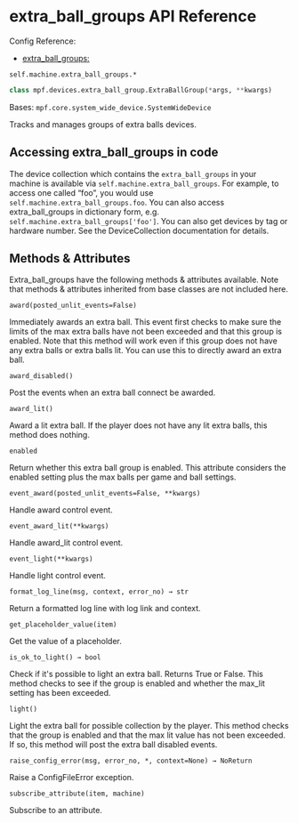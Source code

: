 # extra_ball_groups API Reference

Config Reference:

* [extra_ball_groups:](../../../config/extra_ball_groups.md)

`self.machine.extra_ball_groups.*`

``` python
class mpf.devices.extra_ball_group.ExtraBallGroup(*args, **kwargs)
```

Bases: `mpf.core.system_wide_device.SystemWideDevice`

Tracks and manages groups of extra balls devices.

## Accessing extra_ball_groups in code

The device collection which contains the `extra_ball_groups` in your machine is available via `self.machine.extra_ball_groups`. For example, to access one called “foo”, you would use `self.machine.extra_ball_groups.foo`. You can also access extra_ball_groups in dictionary form, e.g. `self.machine.extra_ball_groups['foo']`. You can also get devices by tag or hardware number. See the DeviceCollection documentation for details.

## Methods & Attributes

Extra_ball_groups have the following methods & attributes available. Note that methods & attributes inherited from base classes are not included here.

`award(posted_unlit_events=False)`

Immediately awards an extra ball. This event first checks to make sure the limits of the max extra balls have not been exceeded and that this group is enabled. Note that this method will work even if this group does not have any extra balls or extra balls lit. You can use this to directly award an extra ball.

`award_disabled()`

Post the events when an extra ball connect be awarded.

`award_lit()`

Award a lit extra ball. If the player does not have any lit extra balls, this method does nothing.

`enabled`

Return whether this extra ball group is enabled. This attribute considers the enabled setting plus the max balls per game and ball settings.

`event_award(posted_unlit_events=False, **kwargs)`

Handle award control event.

`event_award_lit(**kwargs)`

Handle award_lit control event.

`event_light(**kwargs)`

Handle light control event.

`format_log_line(msg, context, error_no) → str`

Return a formatted log line with log link and context.

`get_placeholder_value(item)`

Get the value of a placeholder.

`is_ok_to_light() → bool`

Check if it's possible to light an extra ball. Returns True or False. This method checks to see if the group is enabled and whether the max_lit setting has been exceeded.

`light()`

Light the extra ball for possible collection by the player. This method checks that the group is enabled and that the max lit value has not been exceeded. If so, this method will post the extra ball disabled events.

`raise_config_error(msg, error_no, *, context=None) → NoReturn`

Raise a ConfigFileError exception.

`subscribe_attribute(item, machine)`

Subscribe to an attribute.

